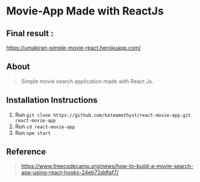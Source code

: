 # Movie-App Made with ReactJs


## Final result :

https://umakiran-simple-movie-react.herokuapp.com/

## About
> Simple movie search application made with React Js.

## Installation Instructions
1. Run ```git clone https://github.com/kateamethyst/react-movie-app.git react-movie-app```
2. Run ```cd react-movie-app```
3. Run ```npm start```

## Reference
> https://www.freecodecamp.org/news/how-to-build-a-movie-search-app-using-react-hooks-24eb72ddfaf7/
